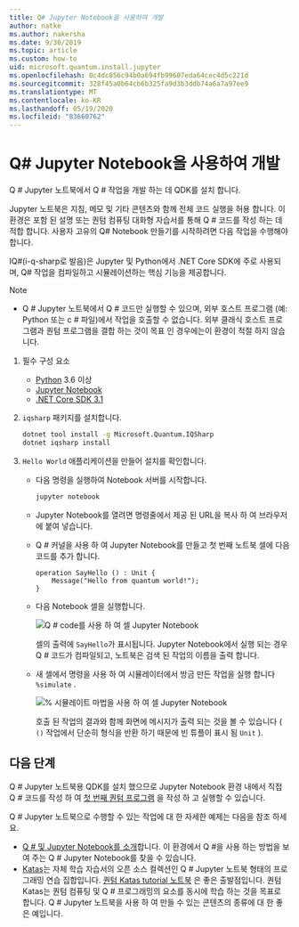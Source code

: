 ```yaml
---
title: Q# Jupyter Notebook을 사용하여 개발
author: natke
ms.author: nakersha
ms.date: 9/30/2019
ms.topic: article
ms.custom: how-to
uid: microsoft.quantum.install.jupyter
ms.openlocfilehash: 0c4dc856c94b0a694fb99607eda64cec4d5c221d
ms.sourcegitcommit: 328f45a0b64cb6b325fa9d3b3ddb74a6a7a97ee9
ms.translationtype: MT
ms.contentlocale: ko-KR
ms.lasthandoff: 05/19/2020
ms.locfileid: "83660762"
---
```

# <a name="develop-with-q-jupyter-notebooks"></a>Q# Jupyter Notebook을 사용하여 개발

Q # Jupyter 노트북에서 Q # 작업을 개발 하는 데 QDK를 설치 합니다.

Jupyter 노트북은 지침, 메모 및 기타 콘텐츠와 함께 전체 코드 실행을 허용 합니다. 이 환경은 포함 된 설명 또는 퀀텀 컴퓨팅 대화형 자습서를 통해 Q # 코드를 작성 하는 데 적합 합니다. 사용자 고유의 Q# Notebook 만들기를 시작하려면 다음 작업을 수행해야 합니다.

IQ#(i-q-sharp로 발음)은 Jupyter 및 Python에서 .NET Core SDK에 주로 사용되며, Q# 작업을 컴파일하고 시뮬레이션하는 핵심 기능을 제공합니다.

> [!NOTE]
> * Q # Jupyter 노트북에서 Q # 코드만 실행할 수 있으며, 외부 호스트 프로그램 (예: Python 또는 c # 파일)에서 작업을 호출할 수 없습니다. 외부 클래식 호스트 프로그램과 퀀텀 프로그램을 결합 하는 것이 목표 인 경우에는이 환경이 적절 하지 않습니다.

1. 필수 구성 요소

    - [Python](https://www.python.org/downloads/) 3.6 이상
    - [Jupyter Notebook](https://jupyter.readthedocs.io/en/latest/install.html)
    - [.NET Core SDK 3.1](https://dotnet.microsoft.com/download/dotnet-core/3.1)

1. `iqsharp` 패키지를 설치합니다.

    ```bash
    dotnet tool install -g Microsoft.Quantum.IQSharp
    dotnet iqsharp install
    ```

1. `Hello World` 애플리케이션을 만들어 설치를 확인합니다.

    - 다음 명령을 실행하여 Notebook 서버를 시작합니다.

        ```bash
        jupyter notebook
        ```

    - Jupyter Notebook를 열려면 명령줄에서 제공 된 URL을 복사 하 여 브라우저에 붙여 넣습니다.

    - Q # 커널을 사용 하 여 Jupyter Notebook를 만들고 첫 번째 노트북 셀에 다음 코드를 추가 합니다.

        ```qsharp
        operation SayHello () : Unit {
            Message("Hello from quantum world!");
        }
        ```

    - 다음 Notebook 셀을 실행합니다.

        ![Q # code를 사용 하 여 셀 Jupyter Notebook](~/media/install-guide-jupyter.png)

        셀의 출력에 `SayHello`가 표시됩니다. Jupyter Notebook에서 실행 되는 경우 Q # 코드가 컴파일되고, 노트북은 검색 된 작업의 이름을 출력 합니다.


    - 새 셀에서 명령을 사용 하 여 시뮬레이터에서 방금 만든 작업을 실행 합니다 `%simulate` .

        ![% 시뮬레이트 마법을 사용 하 여 셀 Jupyter Notebook](~/media/install-guide-jupyter-simulate.png)

        호출 된 작업의 결과와 함께 화면에 메시지가 출력 되는 것을 볼 수 있습니다 ( `()` 작업에서 단순히 형식을 반환 하기 때문에 빈 튜플이 표시 됨 `Unit` ).

## <a name="next-steps"></a>다음 단계

Q # Jupyter 노트북용 QDK를 설치 했으므로 Jupyter Notebook 환경 내에서 직접 Q # 코드를 작성 하 여 [첫 번째 퀀텀 프로그램](xref:microsoft.quantum.quickstarts.qrng) 을 작성 하 고 실행할 수 있습니다.

Q # Jupyter 노트북으로 수행할 수 있는 작업에 대 한 자세한 예제는 다음을 참조 하세요.
- [Q # 및 Jupyter Notebook를 소개](https://docs.microsoft.com/samples/microsoft/quantum/intro-to-qsharp-jupyter/)합니다. 이 환경에서 Q #을 사용 하는 방법을 보여 주는 Q # Jupyter Notebook를 찾을 수 있습니다.
- [Katas](xref:microsoft.quantum.overview.katas)는 자체 학습 자습서의 오픈 소스 컬렉션인 Q # Jupyter 노트북 형태의 프로그래밍 연습 집합입니다. [퀀텀 Katas tutorial 노트북](https://github.com/microsoft/QuantumKatas#tutorial-topics) 은 좋은 출발점입니다. 퀀텀 Katas는 퀀텀 컴퓨팅 및 Q # 프로그래밍의 요소를 동시에 학습 하는 것을 목표로 합니다. Q # Jupyter 노트북을 사용 하 여 만들 수 있는 콘텐츠의 종류에 대 한 좋은 예입니다.

